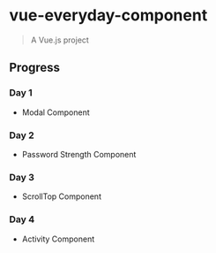# vue-everyday-component

> A Vue.js project

## Progress


### Day 1
- Modal Component

### Day 2
- Password Strength Component

### Day 3
- ScrollTop Component

### Day 4
- Activity Component
